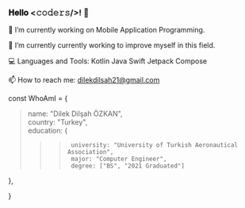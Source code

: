 ### 𝐇𝐞𝐥𝐥𝐨 <𝚌𝚘𝚍𝚎𝚛𝚜/>! 👋


🔭 I’m currently working on Mobile Application Programming.

🌱 I’m currently currently working to improve myself in this field.

💻 Languages and Tools: Kotlin Java Swift Jetpack Compose

📫 How to reach me: dilekdilsah21@gmail.com

const WhoAmI = { <br>
  >name: "Dilek Dilşah ÖZKAN", <br>
  >country: "Turkey", <br>
  >education: { <br>
  >> >      university: "University of Turkish Aeronautical Association", 
  >> >      major: "Computer Engineer", 
  >> >      degree: ["BS", "2021 Graduated"] 
  
   }, 
 
} <br>



